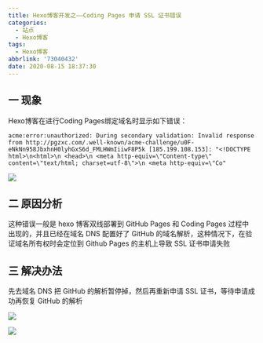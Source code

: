 ```yaml
---
title: Hexo博客开发之——Coding Pages 申请 SSL 证书错误
categories:
  - 站点
  - Hexo博客
tags:
  - Hexo博客
abbrlink: '73040432'
date: 2020-08-15 18:37:30
---
```

## 一 现象

Hexo博客在进行Coding Pages绑定域名时显示如下错误：

```
acme:error:unauthorized: During secondary validation: Invalid response from http://pgzxc.com/.well-known/acme-challenge/u0F-eNkNn958JbxhnH0lyhGxS6d_FMLHWmIiiwF8P5k [185.199.108.153]: "<!DOCTYPE html>\n<html>\n <head>\n <meta http-equiv=\"Content-type\" content=\"text/html; charset=utf-8\">\n <meta http-equiv=\"Co"
```

<!--more-->
![][1]

## 二 原因分析

 这种错误一般是 hexo 博客双线部署到 GitHub Pages 和 Coding Pages 过程中出现的，并且已经在域名 DNS 配置好了 GitHub 的域名解析，这种情况下，在验证域名所有权时会定位到 Github Pages 的主机上导致 SSL 证书申请失败 

## 三 解决办法

 先去域名 DNS 把 GitHub 的解析暂停掉，然后再重新申请 SSL 证书，等待申请成功再恢复 GitHub 的解析 

![][2]

![][3]



[1]:https://cdn.jsdelivr.net/gh/pgzxc/CDN/blog-image/coding-bang-error.png
[2]:https://cdn.jsdelivr.net/gh/pgzxc/CDN/blog-image/coding-github-pause.png
[3]:https://cdn.jsdelivr.net/gh/pgzxc/CDN/blog-image/coding-yuming-bang-success.png

